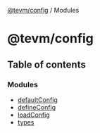 [@tevm/config](README.md) / Modules

# @tevm/config

## Table of contents

### Modules

- [defaultConfig](modules/defaultConfig.md)
- [defineConfig](modules/defineConfig.md)
- [loadConfig](modules/loadConfig.md)
- [types](modules/types.md)
